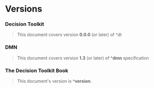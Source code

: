 # Versions

### Decision Toolkit

> This document covers version **0.0.0** (or later) of ^dt

### DMN

> This document covers version **1.3** (or later) of **^dmn** specification

### The Decision Toolkit Book

> This document's version is **^version**.
